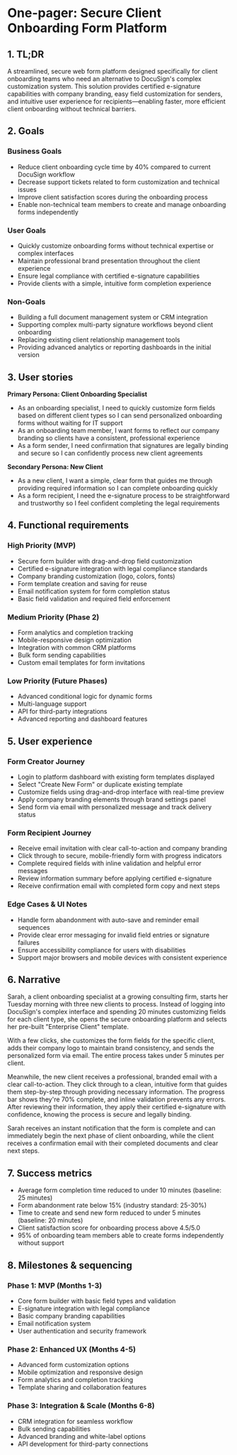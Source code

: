 # One-pager: Secure Client Onboarding Form Platform

## 1. TL;DR
A streamlined, secure web form platform designed specifically for client onboarding teams who need an alternative to DocuSign's complex customization system. This solution provides certified e-signature capabilities with company branding, easy field customization for senders, and intuitive user experience for recipients—enabling faster, more efficient client onboarding without technical barriers.

## 2. Goals
### Business Goals
* Reduce client onboarding cycle time by 40% compared to current DocuSign workflow
* Decrease support tickets related to form customization and technical issues
* Improve client satisfaction scores during the onboarding process
* Enable non-technical team members to create and manage onboarding forms independently

### User Goals
* Quickly customize onboarding forms without technical expertise or complex interfaces
* Maintain professional brand presentation throughout the client experience
* Ensure legal compliance with certified e-signature capabilities
* Provide clients with a simple, intuitive form completion experience

### Non-Goals
* Building a full document management system or CRM integration
* Supporting complex multi-party signature workflows beyond client onboarding
* Replacing existing client relationship management tools
* Providing advanced analytics or reporting dashboards in the initial version

## 3. User stories
**Primary Persona: Client Onboarding Specialist**
* As an onboarding specialist, I need to quickly customize form fields based on different client types so I can send personalized onboarding forms without waiting for IT support
* As an onboarding team member, I want forms to reflect our company branding so clients have a consistent, professional experience
* As a form sender, I need confirmation that signatures are legally binding and secure so I can confidently process new client agreements

**Secondary Persona: New Client**
* As a new client, I want a simple, clear form that guides me through providing required information so I can complete onboarding quickly
* As a form recipient, I need the e-signature process to be straightforward and trustworthy so I feel confident completing the legal requirements

## 4. Functional requirements
### High Priority (MVP)
* Secure form builder with drag-and-drop field customization
* Certified e-signature integration with legal compliance standards
* Company branding customization (logo, colors, fonts)
* Form template creation and saving for reuse
* Email notification system for form completion status
* Basic field validation and required field enforcement

### Medium Priority (Phase 2)
* Form analytics and completion tracking
* Mobile-responsive design optimization
* Integration with common CRM platforms
* Bulk form sending capabilities
* Custom email templates for form invitations

### Low Priority (Future Phases)
* Advanced conditional logic for dynamic forms
* Multi-language support
* API for third-party integrations
* Advanced reporting and dashboard features

## 5. User experience
### Form Creator Journey
* Login to platform dashboard with existing form templates displayed
* Select "Create New Form" or duplicate existing template
* Customize fields using drag-and-drop interface with real-time preview
* Apply company branding elements through brand settings panel
* Send form via email with personalized message and track delivery status

### Form Recipient Journey
* Receive email invitation with clear call-to-action and company branding
* Click through to secure, mobile-friendly form with progress indicators
* Complete required fields with inline validation and helpful error messages
* Review information summary before applying certified e-signature
* Receive confirmation email with completed form copy and next steps

### Edge Cases & UI Notes
* Handle form abandonment with auto-save and reminder email sequences
* Provide clear error messaging for invalid field entries or signature failures
* Ensure accessibility compliance for users with disabilities
* Support major browsers and mobile devices with consistent experience

## 6. Narrative
Sarah, a client onboarding specialist at a growing consulting firm, starts her Tuesday morning with three new clients to process. Instead of logging into DocuSign's complex interface and spending 20 minutes customizing fields for each client type, she opens the secure onboarding platform and selects her pre-built "Enterprise Client" template.

With a few clicks, she customizes the form fields for the specific client, adds their company logo to maintain brand consistency, and sends the personalized form via email. The entire process takes under 5 minutes per client.

Meanwhile, the new client receives a professional, branded email with a clear call-to-action. They click through to a clean, intuitive form that guides them step-by-step through providing necessary information. The progress bar shows they're 70% complete, and inline validation prevents any errors. After reviewing their information, they apply their certified e-signature with confidence, knowing the process is secure and legally binding.

Sarah receives an instant notification that the form is complete and can immediately begin the next phase of client onboarding, while the client receives a confirmation email with their completed documents and clear next steps.

## 7. Success metrics
* Average form completion time reduced to under 10 minutes (baseline: 25 minutes)
* Form abandonment rate below 15% (industry standard: 25-30%)
* Time to create and send new form reduced to under 5 minutes (baseline: 20 minutes)
* Client satisfaction score for onboarding process above 4.5/5.0
* 95% of onboarding team members able to create forms independently without support

## 8. Milestones & sequencing
### Phase 1: MVP (Months 1-3)
* Core form builder with basic field types and validation
* E-signature integration with legal compliance
* Basic company branding capabilities
* Email notification system
* User authentication and security framework

### Phase 2: Enhanced UX (Months 4-5)
* Advanced form customization options
* Mobile optimization and responsive design
* Form analytics and completion tracking
* Template sharing and collaboration features

### Phase 3: Integration & Scale (Months 6-8)
* CRM integration for seamless workflow
* Bulk sending capabilities
* Advanced branding and white-label options
* API development for third-party connections 